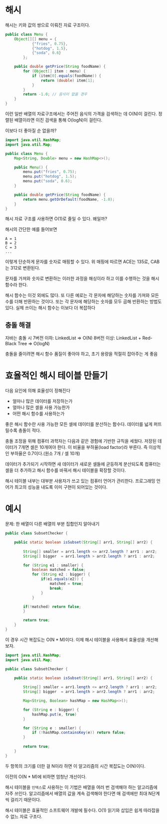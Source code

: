 
# 해시

해시는 키와 값의 쌍으로 이뤄진 자료 구조이다.


```java
public class Menu {
	Object[][] menu = {
            {"fries", 0.75},
            {"hotdog", 1.5},
            {"soda", 0.6}
        };

	public double getPrice(String foodName) {
        for (Object[] item : menu) {
            if (item[0].equals(foodName)) {
                return (double) item[1];
            }
        }
        return -1.0; // 음식이 없을 경우
    }
}
```

이런 일반 배열의 자료구조에서는 주어진 음식의 가격을 검색하는 데 O(N)이 걸린다. 정렬된 배열이라면 이진 검색을 통해 O(logN)이 걸린다.

이보다 더 좋아질 순 없을까?

```java
import java.util.HashMap;
import java.util.Map;

public class Menu {
    Map<String, Double> menu = new HashMap<>();

    public Menu() {
        menu.put("fries", 0.75);
        menu.put("hotdog", 1.5);
        menu.put("soda", 0.6);
    }

    public double getPrice(String foodName) {
        return menu.getOrDefault(foodName, -1.0);
    }
}
```

해시 자료 구조를 사용하면 O(1)로 줄일 수 있다.
왜일까?

해시의 간단한 예를 들어보면

```
A = 1
B = 2
C = 3
...
```
이렇게 단순하게 문자를 숫자로 매핑할 수 있다.
위 매핑에 따르면 ACE는 135로, CAB는 312로 변환된다.

문자를 가져와 숫자로 변환하는 이러한 과정을 해싱이라 하고 이를 수행하는 것을 해시 함수라 한다.

해시 함수는 이것 외에도 많다. 또 다른 예로는 각 문자에 해당하는 숫자를 가져와 모든 수를 더해 반환하는 것이다.
또는 각 문자에 해당하는 숫자를 모두 곱해 반환하는 방법도 있다.
실제 쓰이는 해시 함수는 이보다 더 복잡하다

## 충돌 해결

자바는 충돌 시
7버전 이하: LinkedList => O(N)
8버전 이상: LinkedList + Red-Black Tree => O(logN)

충돌을 줄이려면 해시 함수 품질이 좋아야 하고, 초기 용량을 적절히 잡아주는 게 좋음

# 효율적인 해시 테이블 만들기

다음 요인에 의해 효율성이 정해진다

- 얼마나 많은 데이터를 저장하는가
- 얼마나 많은 셀을 사용 가능한가
- 어떤 해시 함수를 사용하는가

좋은 해시 함수란 사용 가능한 모든 셀에 데이터를 분산하는 함수다. 데이터를 넓게 퍼뜨릴수록 충돌이 적다.

충돌 조정을 위해 컴퓨터 과학자는 다음과 같은 경험에 기반한 규칙을 세웠다.
저장된 데이터가 7개면 셀은 10개여야 한다.
이 비율을 부하율(load factor)라 부른다. 즉 이상적인 부하율은 0.7이다.(원소 7개 / 셀 10개)

데이터가 추가되기 시작하면 새 데이터가 새로운 셀들에 균등하게 분산되도록 컴퓨터는 셀을 더 추가하고 해시 함수를 바꿔서 해시 테이블을 확장할 것이다.

해시 테이블 내부는 대부분 사용자가 쓰고 있는 컴퓨터 언어가 관리한다. 프로그래밍 언어가 최고의 성능을 내도록 이미 구현이 되어있는 것이다.

# 예시

문제: 한 배열이 다른 배열의 부분 집합인지 알아내기

```java
public class SubsetChecker {

    public static boolean isSubset(String[] arr1, String[] arr2) {
    
	    String[] smaller = arr1.length <= arr2.length ? arr1 : arr2;
        String[] bigger  = arr1.length > arr2.length ? arr1 : arr2;

		for (String e1 : smaller) {
			boolean matched = false;
			for (String e2 : bigger) {
				if(e1.equals(e2)) {
					matched = true;
					break;
				}
			}

		if(!matched) return false;
		}

		return true;
    }
}
```

이 경우 시간 복잡도는 O(N * M)이다.
이제 해시 테이블을 사용해서 효율성을 개선해 보자.

```java
import java.util.HashMap;
import java.util.Map;

public class SubsetChecker {

    public static boolean isSubset(String[] arr1, String[] arr2) {
    
	    String[] smaller = arr1.length <= arr2.length ? arr1 : arr2;
        String[] bigger  = arr1.length > arr2.length ? arr1 : arr2;

		Map<String, Boolean> hashMap = new HashMap<>();

		for (String e : bigger) {
			hashMap.put(e, true)
		}

		for (String e : smaller) {
			if (!hashMap.containsKey(e)) return false;
		}
		
		return true;
    }
}
```

두 항목의 크기를 더한 걸 N이라 하면 이 알고리즘의 시간 복잡도는 O(N)이다.

이전의 O(N * M)에 비하면 엄청난 개선이다.

해시 테이블을 `인덱스`로 사용하는 이 기법은 배열을 여러 번 검색해야 하는 알고리즘에 자주 쓰인다.
알고리즘에서 배열의 값을 계속 검색해야 한다면 매 검색에만 최대 N단계씩 걸리기 때문이다.

해시 테이블은 효율적인 소프트웨어 개발에 필수다. O(1) 읽기와 삽입은 쉽게 따라잡을 수 없느 자료 구조다.